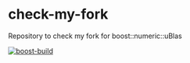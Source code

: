 # check-my-fork
Repository to check my fork for boost::numeric::uBlas

[![boost-build](https://github.com/shikharvashistha/check-my-fork/actions/workflows/boost-build.yml/badge.svg?branch=main)](https://github.com/shikharvashistha/check-my-fork/actions/workflows/boost-build.yml)
   
